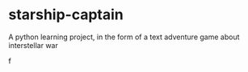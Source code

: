# starship-captain
A python learning project, in the form of a text adventure game about interstellar war

f
